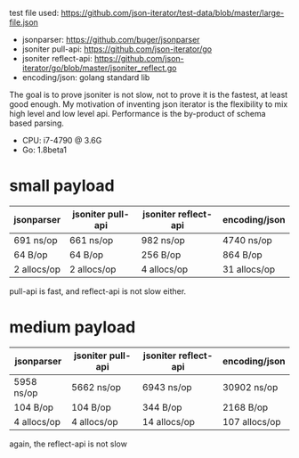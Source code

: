 test file used: https://github.com/json-iterator/test-data/blob/master/large-file.json

* jsonparser: https://github.com/buger/jsonparser
* jsoniter pull-api: https://github.com/json-iterator/go
* jsoniter reflect-api: https://github.com/json-iterator/go/blob/master/jsoniter_reflect.go
* encoding/json: golang standard lib

The goal is to prove jsoniter is not slow, not to prove it is the fastest, at least good enough.
My motivation of inventing json iterator is the flexibility to mix high level and low level api.
Performance is the by-product of schema based parsing.

* CPU: i7-4790 @ 3.6G
* Go: 1.8beta1

# small payload

| jsonparser  | jsoniter pull-api | jsoniter reflect-api | encoding/json |
| ---         | ---               | ---                  | ---           |
| 691 ns/op   | 661 ns/op         | 982 ns/op            | 4740 ns/op    |
| 64 B/op     | 64 B/op           | 256 B/op             | 864 B/op      |
| 2 allocs/op | 2 allocs/op       | 4 allocs/op          | 31 allocs/op  |

pull-api is fast, and reflect-api is not slow either.

# medium payload

| jsonparser  | jsoniter pull-api | jsoniter reflect-api | encoding/json |
| ---         | ---               | ---                  | ---           |
| 5958 ns/op  | 5662 ns/op        | 6943 ns/op           | 30902 ns/op   |
| 104 B/op    | 104 B/op          | 344 B/op             | 2168 B/op     |
| 4 allocs/op | 4 allocs/op       | 14 allocs/op         | 107 allocs/op |

again, the reflect-api is not slow